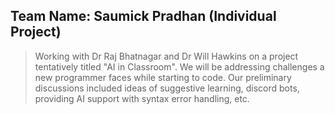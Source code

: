 ## Team Name: Saumick Pradhan (Individual Project)
> Working with Dr Raj Bhatnagar and Dr Will Hawkins on a project tentatively titled "AI in Classroom". We will be addressing challenges a new programmer faces while starting to code. Our preliminary discussions included ideas of suggestive learning, discord bots, providing AI support with syntax error handling, etc.
